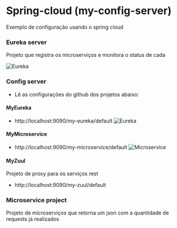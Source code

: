 # Spring-cloud (my-config-server)

Exemplo de configuração usando o spring cloud

### Eureka server

Projeto que registra os microserviços e monitora o status de cada

![Eureka](https://github.com/lelodois/spring-cloud/blob/master/images/eureka.png)

### Config server

* Lê as configurações do github dos projetos abaixo:

#### MyEureka
  -  http://localhost:9090/my-eureka/default
  ![Eureka](https://github.com/lelodois/spring-cloud/blob/master/images/my-eureka.png)

#### MyMicroservice
  -  http://localhost:9090/my-microservice/default
![Microservice](https://github.com/lelodois/spring-cloud/blob/master/images/my-microservice.png)

#### MyZuul
  Projeto de proxy para os serviços rest
  - http://localhost:9090/my-zuul/default

### Microservice project

Projeto de microserviços que retorna um json com a quantidade de requests já realizados

